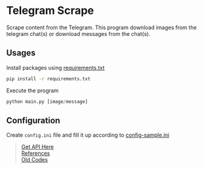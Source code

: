 # Telegram Scrape

Scrape content from the Telegram. This program download images from the telegram chat(s) or download messages from the chat(s).

## Usages

Install packages using [requirements.txt](requirements.txt)

```cmd
pip install -r requirements.txt
```

Execute the program

```python
python main.py [image/message]
```

## Configuration

Create `config.ini` file and fill it up according to [config-sample.ini](./config-sample.ini)

> [Get API Here](https://my.telegram.org/apps)  
> [References](https://betterprogramming.pub/how-to-get-data-from-telegram-82af55268a4b)  
> [Old Codes](https://github.com/sachin-acharya-projects/read-telegram-messages)
